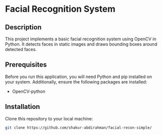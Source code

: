 # Facial Recognition System

## Description
This project implements a basic facial recognition system using OpenCV in Python. It detects faces in static images and draws bounding boxes around detected faces.

## Prerequisites
Before you run this application, you will need Python and pip installed on your system. Additionally, ensure the following packages are installed:

- OpenCV-python

## Installation
Clone this repository to your local machine:

```bash
git clone https://github.com/shakur-abdirahman/facial-recon-simple/